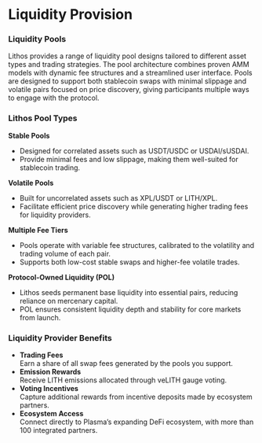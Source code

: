 # Liquidity Provision

### Liquidity Pools

Lithos provides a range of liquidity pool designs tailored to different asset types and trading strategies. The pool architecture combines proven AMM models with dynamic fee structures and a streamlined user interface. Pools are designed to support both stablecoin swaps with minimal slippage and volatile pairs focused on price discovery, giving participants multiple ways to engage with the protocol.

### Lithos Pool Types

**Stable Pools**

* Designed for correlated assets such as USDT/USDC or USDAI/sUSDAI.
* Provide minimal fees and low slippage, making them well-suited for stablecoin trading.

**Volatile Pools**

* Built for uncorrelated assets such as XPL/USDT or LITH/XPL.
* Facilitate efficient price discovery while generating higher trading fees for liquidity providers.

**Multiple Fee Tiers**

* Pools operate with variable fee structures, calibrated to the volatility and trading volume of each pair.
* Supports both low-cost stable swaps and higher-fee volatile trades.

**Protocol-Owned Liquidity (POL)**

* Lithos seeds permanent base liquidity into essential pairs, reducing reliance on mercenary capital.
* POL ensures consistent liquidity depth and stability for core markets from launch.

### Liquidity Provider Benefits

* **Trading Fees**\
  Earn a share of all swap fees generated by the pools you support.
* **Emission Rewards**\
  Receive LITH emissions allocated through veLITH gauge voting.
* **Voting Incentives**\
  Capture additional rewards from incentive deposits made by ecosystem partners.
* **Ecosystem Access**\
  Connect directly to Plasma’s expanding DeFi ecosystem, with more than 100 integrated partners.
